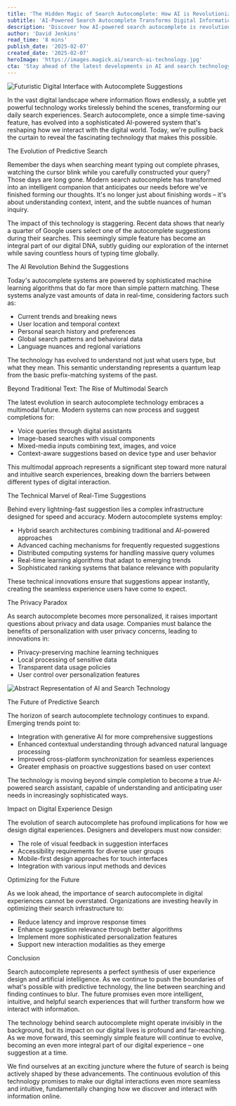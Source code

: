 ```yaml
---
title: 'The Hidden Magic of Search Autocomplete: How AI is Revolutionizing the Way We Find Information'
subtitle: 'AI-Powered Search Autocomplete Transforms Digital Information Discovery'
description: 'Discover how AI-powered search autocomplete is revolutionizing information discovery. From simple word completion to sophisticated predictive technology, learn how this invisible assistant is transforming our digital experience through advanced machine learning, multimodal search capabilities, and real-time suggestions while addressing crucial privacy considerations.'
author: 'David Jenkins'
read_time: '8 mins'
publish_date: '2025-02-07'
created_date: '2025-02-07'
heroImage: 'https://images.magick.ai/search-ai-technology.jpg'
cta: 'Stay ahead of the latest developments in AI and search technology! Follow us on LinkedIn for regular insights into how artificial intelligence is reshaping our digital future.'
---
```


![Futuristic Digital Interface with Autocomplete Suggestions](https://i.magick.ai/PIXE/1738988366440_magick_img.webp)

In the vast digital landscape where information flows endlessly, a subtle yet powerful technology works tirelessly behind the scenes, transforming our daily search experiences. Search autocomplete, once a simple time-saving feature, has evolved into a sophisticated AI-powered system that's reshaping how we interact with the digital world. Today, we're pulling back the curtain to reveal the fascinating technology that makes this possible.

The Evolution of Predictive Search

Remember the days when searching meant typing out complete phrases, watching the cursor blink while you carefully constructed your query? Those days are long gone. Modern search autocomplete has transformed into an intelligent companion that anticipates our needs before we've finished forming our thoughts. It's no longer just about finishing words – it's about understanding context, intent, and the subtle nuances of human inquiry.

The impact of this technology is staggering. Recent data shows that nearly a quarter of Google users select one of the autocomplete suggestions during their searches. This seemingly simple feature has become an integral part of our digital DNA, subtly guiding our exploration of the internet while saving countless hours of typing time globally.

The AI Revolution Behind the Suggestions

Today's autocomplete systems are powered by sophisticated machine learning algorithms that do far more than simple pattern matching. These systems analyze vast amounts of data in real-time, considering factors such as:

- Current trends and breaking news
- User location and temporal context
- Personal search history and preferences
- Global search patterns and behavioral data
- Language nuances and regional variations

The technology has evolved to understand not just what users type, but what they mean. This semantic understanding represents a quantum leap from the basic prefix-matching systems of the past.

Beyond Traditional Text: The Rise of Multimodal Search

The latest evolution in search autocomplete technology embraces a multimodal future. Modern systems can now process and suggest completions for:

- Voice queries through digital assistants
- Image-based searches with visual components
- Mixed-media inputs combining text, images, and voice
- Context-aware suggestions based on device type and user behavior

This multimodal approach represents a significant step toward more natural and intuitive search experiences, breaking down the barriers between different types of digital interaction.

The Technical Marvel of Real-Time Suggestions

Behind every lightning-fast suggestion lies a complex infrastructure designed for speed and accuracy. Modern autocomplete systems employ:

- Hybrid search architectures combining traditional and AI-powered approaches
- Advanced caching mechanisms for frequently requested suggestions
- Distributed computing systems for handling massive query volumes
- Real-time learning algorithms that adapt to emerging trends
- Sophisticated ranking systems that balance relevance with popularity

These technical innovations ensure that suggestions appear instantly, creating the seamless experience users have come to expect.

The Privacy Paradox

As search autocomplete becomes more personalized, it raises important questions about privacy and data usage. Companies must balance the benefits of personalization with user privacy concerns, leading to innovations in:

- Privacy-preserving machine learning techniques
- Local processing of sensitive data
- Transparent data usage policies
- User control over personalization features

![Abstract Representation of AI and Search Technology](https://i.magick.ai/PIXE/1738988366443_magick_img.webp)

The Future of Predictive Search

The horizon of search autocomplete technology continues to expand. Emerging trends point to:

- Integration with generative AI for more comprehensive suggestions
- Enhanced contextual understanding through advanced natural language processing
- Improved cross-platform synchronization for seamless experiences
- Greater emphasis on proactive suggestions based on user context

The technology is moving beyond simple completion to become a true AI-powered search assistant, capable of understanding and anticipating user needs in increasingly sophisticated ways.

Impact on Digital Experience Design

The evolution of search autocomplete has profound implications for how we design digital experiences. Designers and developers must now consider:

- The role of visual feedback in suggestion interfaces
- Accessibility requirements for diverse user groups
- Mobile-first design approaches for touch interfaces
- Integration with various input methods and devices

Optimizing for the Future

As we look ahead, the importance of search autocomplete in digital experiences cannot be overstated. Organizations are investing heavily in optimizing their search infrastructure to:

- Reduce latency and improve response times
- Enhance suggestion relevance through better algorithms
- Implement more sophisticated personalization features
- Support new interaction modalities as they emerge

Conclusion

Search autocomplete represents a perfect synthesis of user experience design and artificial intelligence. As we continue to push the boundaries of what's possible with predictive technology, the line between searching and finding continues to blur. The future promises even more intelligent, intuitive, and helpful search experiences that will further transform how we interact with information.

The technology behind search autocomplete might operate invisibly in the background, but its impact on our digital lives is profound and far-reaching. As we move forward, this seemingly simple feature will continue to evolve, becoming an even more integral part of our digital experience – one suggestion at a time.

We find ourselves at an exciting juncture where the future of search is being actively shaped by these advancements. The continuous evolution of this technology promises to make our digital interactions even more seamless and intuitive, fundamentally changing how we discover and interact with information online.